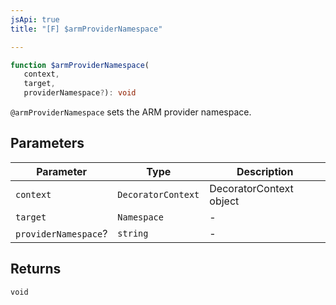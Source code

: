 ```yaml
---
jsApi: true
title: "[F] $armProviderNamespace"

---
```

```ts
function $armProviderNamespace(
   context, 
   target, 
   providerNamespace?): void
```

`@armProviderNamespace` sets the ARM provider namespace.

## Parameters

| Parameter | Type | Description |
| ------ | ------ | ------ |
| `context` | `DecoratorContext` | DecoratorContext object |
| `target` | `Namespace` | - |
| `providerNamespace`? | `string` | - |

## Returns

`void`
